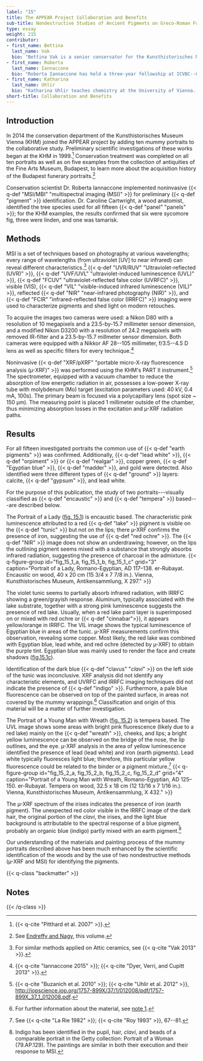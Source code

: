 ```yaml
---
label: "15"
title: The APPEAR Project Collaboration and Benefits
sub-title: Nondestructive Studies of Ancient Pigments on Greco-Roman Funerary Portraits of the Kunsthistorisches Museum, Vienna
type: essay
weight: 215
contributor:
- first_name: Bettina
  last_name: Vak
  bio: "Bettina Vak is a senior conservator for the Kunsthistorisches Museum Wien collection of antiquities. She received her master's degree in objects conservation from the University of Applied Arts Vienna. She was lead conservator of the research project CVA (Corpus Vasorum Antiquorum), Wien 5, 6. She is currently conducting the technical study and conservation of fifteen Romano-Egyptian mummy portraits in collaboration with the Museum of Fine Arts, Budapest."
- first_name: Roberta
  last_name: Iannaccone
  bio: "Roberta Iannaccone has held a three-year fellowship at ICVBC--CNR (Institute for Conservation and Valorization of Cultural Heritage--National Research Council) in Florence, Italy, where she works on the characterization of polychromy on Roman and Etruscan statues and sarcophagi. Iannaccone holds a BS and PhD in science applied to conservation of cultural heritage from the University of Florence and specializes in studying ancient Greco-Roman polychromy using noninvasive techniques. She has collaborated with such institutions as the University of California, San Diego, and the Kunsthistorisches Museum, Vienna."
- first_name: Katharina
  last_name: Uhlir
  bio: "Katharina Uhlir teaches chemistry at the University of Vienna. She holds a PhD---with a focus on scientific investigations on ancient glasses of Ephesos using µ-XRF and SEM/EDS---from the Academy of Fine Arts Vienna, where she also was an assistant professor. She has been the scientific assistant at the conservation science department of the Kunsthistorisches Museum Vienna (KHM) responsible for the XRF investigations at the KHM since 2011."
short-title: Collaboration and Benefits
---
```



##  Introduction

In 2014 the conservation department of the Kunsthistorisches Museum Vienna (KHM) joined the APPEAR project by adding ten mummy portraits to the collaborative study. Preliminary scientific investigations of these works began at the KHM in 1999.[^1] Conservation treatment was completed on all ten portraits as well as on five examples from the collection of antiquities of the Fine Arts Museum, Budapest, to learn more about the acquisition history of the Budapest funerary portraits.[^2]

Conservation scientist Dr. Roberta Iannaccone implemented noninvasive {{< q-def "MSI/MBI" "multispectral imaging (MSI)" >}} for preliminary {{< q-def "pigment" >}} identification. Dr. Caroline Cartwright, a wood anatomist, identified the tree species used for all fifteen {{< q-def "panel" "panels" >}}; for the KHM examples, the results confirmed that six were sycomore fig, three were linden, and one was tamarisk.

##  Methods

MSI is a set of techniques based on photography at various wavelengths; every range of wavelengths (from ultraviolet [UV] to near infrared) can reveal different characteristics.[^3] {{< q-def "UVR/RUV" "Ultraviolet-reflected (UVR)" >}}, {{< q-def "UVF/UVL" "ultraviolet-induced luminescence (UVL)" >}}, {{< q-def "FCUV" "ultraviolet-reflected false color (UVRFC)" >}}, visible (VIS), {{< q-def "VIL" "visible-induced infrared luminescence (VIL)" >}}, reflected {{< q-def "NIR" "near-infrared photography (NIR)" >}}, and {{< q-def "FCIR" "infrared-reflected false color (IRRFC)" >}} imaging were used to characterize pigments and shed light on modern retouches.

To acquire the images two cameras were used: a Nikon D80 with a resolution of 10 megapixels and a 23.5-by-15.7 millimeter sensor dimension, and a modified Nikon D3200 with a resolution of 24.2 megapixels with removed IR-filter and a 23.5-by-15.7 millmeter sensor dimension. Both cameras were equipped with a Nikkor AF 28--105 millimeter, f/3.5--4.5 D lens as well as specific filters for every technique.[^4]

Noninvasive {{< q-def "XRF/pXRF" "portable micro-X-ray fluorescence analysis (µ-XRF)" >}} was performed using the KHM's PART II instrument.[^5] The spectrometer, equipped with a vacuum chamber to reduce the absorption of low energetic radiation in air, possesses a low-power X-ray tube with molybdenum (Mo) target (excitation parameters used: 40 kV, 0.4 mA, 100s). The primary beam is focused via a polycapillary lens (spot size ~ 150 µm). The measuring point is placed 1 millimeter outside of the chamber, thus minimizing absorption losses in the excitation and µ-XRF radiation paths.

##  Results

For all fifteen investigated portraits the common use of {{< q-def "earth pigments" >}} was confirmed. Additionally, {{< q-def "lead white" >}}, {{< q-def "orpiment" >}} or {{< q-def "realgar" >}}, copper green, {{< q-def "Egyptian blue" >}}, {{< q-def "madder" >}}, and gold were detected. Also identified were three different types of {{< q-def "ground" >}} layers: calcite, {{< q-def "gypsum" >}}, and lead white.

For the purpose of this publication, the study of two portraits---visually classified as {{< q-def "encaustic" >}} and {{< q-def "tempera" >}} based---are described below.

The Portrait of a Lady ([fig. 15.1](#fig_15_1_a)) is encaustic based. The characteristic pink luminescence attributed to a red {{< q-def "lake" >}} pigment is visible on the {{< q-def "tunic" >}} but not on the lips; there µ-XRF confirms the presence of iron, suggesting the use of {{< q-def "red ochre" >}}. The {{< q-def "NIR" >}} image does not show an underdrawing; however, on the lips the outlining pigment seems mixed with a substance that strongly absorbs infrared radiation, suggesting the presence of charcoal in the admixture.
{{< q-figure-group id="fig_15_1_a, fig_15_1_b, fig_15_1_c" grid="3" caption="Portrait of a Lady, Romano-Egyptian, AD 117–138. er-Rubayat. Encaustic on wood, 40 x 20 cm (15 3/4 x 7 7/8 in.). Vienna, Kunsthistorisches Museum, Antikensammlung, X 297." >}}

The violet tunic seems to partially absorb infrared radiation, with IRRFC showing a green/grayish response. Aluminum, typically associated with the lake substrate, together with a strong pink luminescence suggests the presence of red lake. Usually, when a red lake paint layer is superimposed on or mixed with red ochre or {{< q-def "cinnabar">}}, it appears yellow/orange in IRRFC. The VIL image shows the typical luminescence of Egyptian blue in areas of the tunic. µ-XRF measurements confirm this observation, revealing some copper. Most likely, the red lake was combined with Egyptian blue, lead white, and red ochre (detected by µ-XRF) to obtain the purple tint. Egyptian blue was mainly used to render the face and create shadows ([fig.15.1c](#fig_15_1_c)).

Identification of the dark blue {{< q-def "clavus" "*clavi*" >}} on the left side of the tunic was inconclusive. XRF analysis did not identify any characteristic elements, and UVRFC and IRRFC imaging techniques did not indicate the presence of {{< q-def "indigo" >}}. Furthermore, a pale blue fluorescence can be observed on top of the painted surface, in areas not covered by the mummy wrappings.[^6] Classification and origin of this material will be a matter of further investigation.

The Portrait of a Young Man with Wreath ([fig. 15.2](#fig_15_2_a)) is tempera based. The UVL image shows some areas with bright pink fluorescence (likely due to a red lake) mainly on the {{< q-def "wreath" >}}, cheeks, and lips; a bright yellow luminescence can be observed on the bridge of the nose, the lip outlines, and the eye. µ-XRF analysis in the area of yellow luminescence identified the presence of lead (lead white) and iron (earth pigments). Lead white typically fluoresces light blue; therefore, this particular yellow fluorescence could be related to the binder or a pigment mixture.[^7]
{{< q-figure-group id="fig_15_2_a, fig_15_2_b, fig_15_2_c, fig_15_2_d" grid="4" caption="Portrait of a Young Man with Wreath, Romano-Egyptian, AD 125–150. er-Rubayat. Tempera on wood, 32.5 x 18 cm (12 13/16 x 7 1/16 in.). Vienna, Kunsthistorisches Museum, Antikensammlung, X 432." >}}

The µ-XRF spectrum of the irises indicates the presence of iron (earth pigment). The unexpected red color visible in the IRRFC image of the dark hair, the original portion of the *clavi*, the irises, and the light blue background is attributable to the spectral response of a blue pigment, probably an organic blue (indigo) partly mixed with an earth pigment.[^8]

Our understanding of the materials and painting process of the mummy portraits described above has been much enhanced by the scientific identification of the woods and by the use of two nondestructive methods (µ-XRF and MSI) for identifying the pigments.

{{< q-class "backmatter" >}}
## Notes
{{< /q-class >}}

[^1]: {{< q-cite "Pitthard et al. 2007" >}}.

[^2]: See [Endreffy and Nagy](/part-one/12/), this volume.

[^3]: For similar methods applied on Attic ceramics, see {{< q-cite "Vak 2013" >}}.

[^4]: {{< q-cite "Iannaccone 2015" >}}; {{< q-cite "Dyer, Verri, and Cupitt 2013" >}}.

[^5]: {{< q-cite "Buzanich et al. 2010" >}}; {{< q-cite "Uhlir et al. 2012" >}}, <http://iopscience.iop.org/1757-899X/37/1/012008/pdf/1757-899X_37_1_012008.pdf>.

[^6]: For further information about the material, see [note 1](#fn:1).

[^7]: See {{< q-cite "La Rie 1982" >}}; {{< q-cite "Roy 1993" >}}, 67--81.

[^8]: Indigo has been identified in the pupil, hair, *clavi*, and beads of a comparable portrait in the Getty collection: Portrait of a Woman (79.AP.129). The paintings are similar in both their execution and their response to MSI.
